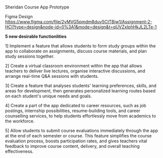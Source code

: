 Sheridan Course App Prototype

Figma Design
https://www.figma.com/file/2yMVG5pmdm8duv5CtTBiw1/Assignment-2-HCI?type=design&node-id=0%3A1&mode=design&t=qUVZxIphHkJL2LTe-1

**5 new desirable functionlities**

1] Implement a feature that allows students to form study groups within the app to collaborate on assignments, discuss course materials, and plan study sessions together.

2] Create a virtual classroom environment within the app that allows teachers to deliver live lectures, organise interactive discussions, and arrange real-time Q&A sessions with students.

3] Create a feature that analyses students' learning preferences, skills, and areas for development, then generates personalized learning routes based on each student's unique needs and goals.

4] Create a part of the app dedicated to career resources, such as job postings, internship possibilities, resume-building tools, and career counselling services, to help students effortlessly move from academics to the workforce.

5] Allow students to submit course evaluations immediately through the app at the end of each semester or course. This feature simplifies the course evaluation process, boosts participation rates, and gives teachers vital feedback to improve course content, delivery, and overall teaching effectiveness.


